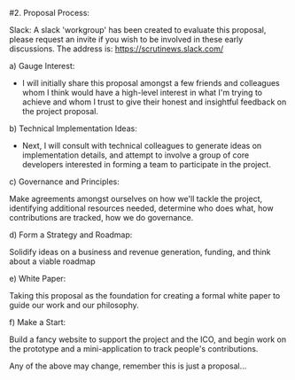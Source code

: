 
#2. Proposal Process:

Slack: A slack 'workgroup' has been created to evaluate this proposal, please request an invite if you wish to be involved in these early discussions. The address is: https://scrutinews.slack.com/

a) Gauge Interest:
* I will initially share this proposal amongst a few friends and colleagues whom I think would have a high-level interest in what I'm trying to achieve and whom I trust to give their honest and insightful feedback on the project proposal.

b) Technical Implementation Ideas:
* Next, I will consult with technical colleagues to generate ideas on implementation details, and attempt to involve a group of core developers interested in forming a team to participate in the project.

c) Governance and Principles:

Make agreements amongst ourselves on how we'll tackle the project, identifying additional resources needed, determine who does what, how contributions are tracked, how we do governance.

d) Form a Strategy and Roadmap:

Solidify ideas on a business and revenue generation, funding, and think about a viable roadmap

e) White Paper:

Taking this proposal as the foundation for creating a formal white paper to guide our work and our philosophy.

f) Make a Start:

Build a fancy website to support the project and the ICO, and begin work on the prototype and a mini-application to track people's contributions.

Any of the above may change, remember this is just a proposal…
